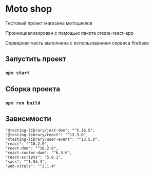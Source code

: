 # Moto shop

Тестовый проект магазина мотоциклов

Проинициализирован с помощью пакета create-react-app

Серверная часть выполнена с использованием сервиса firebase

## Запустить проект

### `npm start`

## Сборка проекта

### `npm run build`

## Зависимости
	"@testing-library/jest-dom": "^5.16.5",
	"@testing-library/react": "^13.3.0",
	"@testing-library/user-event": "^13.5.0",
	"react": "^18.2.0",
	"react-dom": "^18.2.0",
	"react-router-dom": "^6.3.0",
	"react-scripts": "5.0.1",
	"sass": "^1.54.3",
	"web-vitals": "^2.1.4"